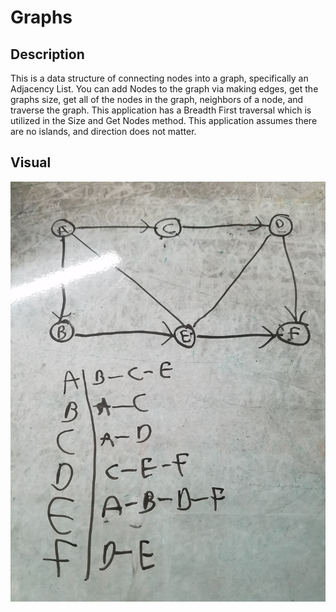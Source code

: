 # Graphs

## Description
This is a data structure of connecting nodes into a graph, specifically an Adjacency List. You can add Nodes to the graph via making edges, get the graphs size, get all of the nodes in the graph, neighbors of a node, and traverse the graph. 
This application has a Breadth First traversal which is utilized in the Size and Get Nodes method. This application assumes there are no islands, and direction does not matter. 

## Visual
![Program page's graph](https://github.com/MinMaxed/Data-Structures-and-Algorithms/blob/master/assets/Graphs.jpg)

